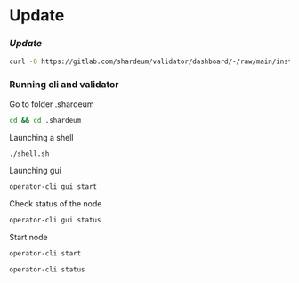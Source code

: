 # Update

### _**Update**_

```bash
curl -O https://gitlab.com/shardeum/validator/dashboard/-/raw/main/installer.sh && chmod +x installer.sh && ./installer.sh
```

### Running cli and validator <a href="#4ure" id="4ure"></a>

Go to folder .shardeum

```bash
cd && cd .shardeum
```

Launching a shell

```bash
./shell.sh
```

Launching gui

```bash
operator-cli gui start
```

Check status of the node

```bash
operator-cli gui status
```

Start node

```bash
operator-cli start
```

```
operator-cli status
```
